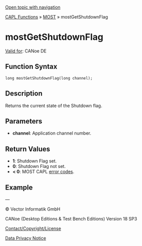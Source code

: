 [Open topic with navigation](../../../../../CANoeDEFamily.htm#Topics/CAPLFunctions/MOST/Functions/CAPLfunctionMOSTGetShutdownFlag.md)

[CAPL Functions](../../CAPLfunctions.md) » [MOST](../CAPLfunctionsMOSTOverview.md) » mostGetShutdownFlag

# mostGetShutdownFlag

[Valid for](../../../Shared/FeatureAvailability.md): CANoe DE

## Function Syntax

```
long mostGetShutdownFlag(long channel);
```

## Description

Returns the current state of the Shutdown flag.

## Parameters

- **channel**: Application channel number.

## Return Values

- **1**: Shutdown Flag set.
- **0**: Shutdown Flag not set.
- **< 0**: MOST CAPL [error codes](../CAPLfunctionsMOSTErrorCodes.md).

## Example

—

© Vector Informatik GmbH

CANoe (Desktop Editions & Test Bench Editions) Version 18 SP3

[Contact/Copyright/License](../../../Shared/ContactCopyrightLicense.md)

[Data Privacy Notice](https://www.vector.com/int/en/company/get-info/privacy-policy/)